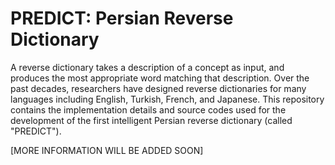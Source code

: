 # PREDICT: Persian Reverse Dictionary
A reverse dictionary takes a description of a concept as input, and produces the most appropriate word matching that description. Over the past decades, researchers have designed reverse dictionaries for many languages including English, Turkish, French, and Japanese. This repository contains the implementation details and source codes used for the development of the first intelligent Persian reverse dictionary (called "PREDICT"). 

[MORE INFORMATION WILL BE ADDED SOON]
